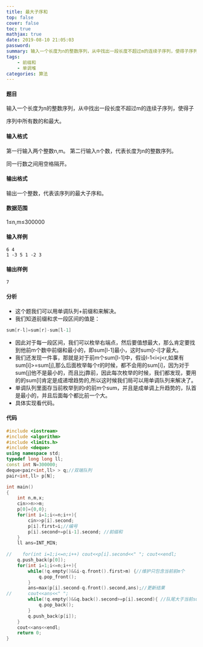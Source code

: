 ```yaml
---
title: 最大子序和
top: false
cover: false
toc: true
mathjax: true
date: 2019-08-10 21:05:03
password:
summary: 输入一个长度为n的整数序列，从中找出一段长度不超过m的连续子序列，使得子序列中所有数的和最大。
tags: 
	- 前缀和
	- 单调堆
categories: 算法
---
```


#### 题目
输入一个长度为n的整数序列，从中找出一段长度不超过m的连续子序列，使得子

序列中所有数的和最大。
#### 输入格式
第一行输入两个整数n,m。
第二行输入n个数，代表长度为n的整数序列。

同一行数之间用空格隔开。
#### 输出格式
输出一个整数，代表该序列的最大子序和。
#### 数据范围
1≤n,m≤300000
#### 输入样例

```
6 4
1 -3 5 1 -2 3
```
#### 输出样例

```
7
```
#### 分析

 - 这个题我们可以用单调队列+前缀和来解决。
 - 我们知道前缀和求一段区间的值是：
 

```cpp 
sum[r-l]=sum[r]-sum[l-1]   
```

 - 因此对于每一段区间，我们可以枚举右端点，然后要值想最大，那么肯定要找到他前m个数中前缀和最小的，即sum[l-1]最小，这时sum[r-l]才最大。
 - 我们还发现一件事，那就是对于前m个sum[l-1]中，假设l-1<i<j<r,如果有sum[i]>=sum[j],那么后面枚举每个r的时候，都不会用的sum[i]，因为对于sum[j]他不是最小的，而且比j靠前，因此每次枚举的时候，我们都发现，要用的的sum[l]肯定是成递增趋势的,所以这时候我们局可以用单调队列来解决了。
 - 单调队列里面存当前枚举到的r的前m个sum，并且是成单调上升趋势的，队首是最小的，并且后面每个都比前一个大。
 - 具体实现看代码。
 
#### 代码

```cpp 
#include <iostream>
#include <algorithm>
#include <limits.h>
#include <deque>
using namespace std;
typedef long long ll;
const int N=300000;
deque<pair<int,ll> > q;//双端队列 
pair<int,ll> p[N];

int main()
{
    int n,m,x;
    cin>>n>>m;
    p[0]={0,0};
    for(int i=1;i<=n;i++){
        cin>>p[i].second;
        p[i].first=i;//编号 
        p[i].second+=p[i-1].second; //前缀和 
    }
    ll ans=INT_MIN;
    
//    for(int i=1;i<=n;i++) cout<<p[i].second<<" "; cout<<endl;
    q.push_back(p[0]);
    for(int i=1;i<=n;i++){
		while(!q.empty()&&i-q.front().first>m) {//维护只包含当前前m个 
			q.pop_front();
		}
		ans=max(p[i].second-q.front().second,ans);//更新结果 
//		cout<<ans<<" ";
		while(!q.empty()&&q.back().second>=p[i].second){ //队尾大于当前sum的全部出队 
    		q.pop_back();
		}
		q.push_back(p[i]);
	}
    cout<<ans<<endl;
    return 0;
}
```

